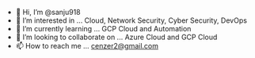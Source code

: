- 👋 Hi, I’m @sanju918
- 👀 I’m interested in ... Cloud, Network Security, Cyber Security, DevOps
- 🌱 I’m currently learning ... GCP Cloud and Automation
- 💞️ I’m looking to collaborate on ... Azure Cloud and GCP Cloud 
- 📫 How to reach me ... cenzer2@gmail.com 

<!---
sanju918/sanju918 is a ✨ special ✨ repository because its `README.md` (this file) appears on your GitHub profile.
You can click the Preview link to take a look at your changes.
--->
